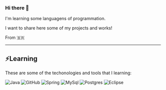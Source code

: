 ### Hi there 👋

I'm learning some languagens of programmation.

I want to share here some of my projects and works!

From 🇧🇷
____

## ⚡Learning

These are some of the techonologies and tools that I learning:

![Java](https://img.shields.io/badge/Java-ED8B00?style=for-the-badge&logo=openjdk&logoColor=white)
![GitHub](https://img.shields.io/badge/GitHub-100000?style=for-the-badge&logo=github&logoColor=white)
![Spring](https://img.shields.io/badge/Spring-6DB33F?style=for-the-badge&logo=spring&logoColor=white)
![MySql](https://img.shields.io/badge/MySQL-00000F?style=for-the-badge&logo=mysql&logoColor=white)
![Postgres](https://img.shields.io/badge/PostgreSQL-316192?style=for-the-badge&logo=postgresql&logoColor=white
)
![Eclipse](https://img.shields.io/badge/Eclipse-2C2255?style=for-the-badge&logo=eclipse&logoColor=white
)
